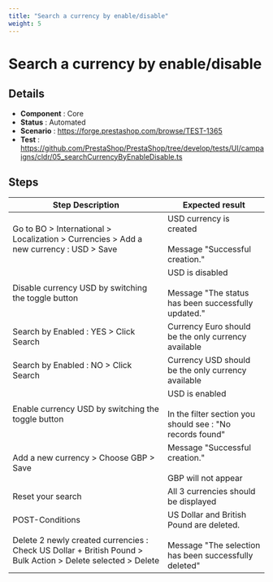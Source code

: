 ```yaml
---
title: "Search a currency by enable/disable"
weight: 5
---
```


# Search a currency by enable/disable
## Details
* **Component** : Core
* **Status** : Automated
* **Scenario** : https://forge.prestashop.com/browse/TEST-1365
* **Test** : https://github.com/PrestaShop/PrestaShop/tree/develop/tests/UI/campaigns/cldr/05_searchCurrencyByEnableDisable.ts

## Steps
| Step Description | Expected result |
| ----- | ----- |
| Go to BO > International > Localization > Currencies > Add a new currency : USD > Save | USD currency is created<br><br>Message "Successful creation." |
| Disable currency USD by switching the toggle button | USD is disabled<br><br>Message "The status has been successfully updated." |
| Search by Enabled : YES > Click Search | Currency Euro should be the only currency available |
| Search by Enabled : NO > Click Search | Currency USD should be the only currency available |
| Enable currency USD by switching the toggle button | USD is enabled<br><br>In the filter section you should see : "No records found" |
| Add a new currency > Choose GBP > Save | Message "Successful creation."<br><br>GBP will not appear |
| Reset your search | All 3 currencies should be displayed |
| POST-Conditions<br><br>Delete 2 newly created currencies : Check US Dollar + British Pound > Bulk Action > Delete selected > Delete | US Dollar and British Pound are deleted.<br><br>Message "The selection has been successfully deleted" |
